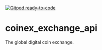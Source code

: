 [![Gitpod ready-to-code](https://img.shields.io/badge/Gitpod-ready--to--code-blue?logo=gitpod)](https://gitpod.io/#https://github.com/coinexcom/coinex_exchange_api)

# coinex_exchange_api
The global digital coin exchange.
